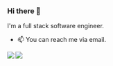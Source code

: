 ### Hi there 👋

I'm a full stack software engineer.

- 📫 You can reach me via email.

<img align="left" src="https://github-readme-stats.vercel.app/api?username=razonyang&show_icons=true&theme=merko" />
<img align="left" src="https://github-readme-stats.vercel.app/api/top-langs/?username=razonyang&show_icons=true&theme=merko&layout=compact" />
